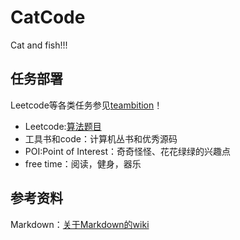 # CatCode
Cat and fish!!!

## 任务部署
Leetcode等各类任务参见[teambition](https://www.teambition.com)！
* Leetcode:[算法题目](https://leetcode.com)
* 工具书和code：计算机丛书和优秀源码
* POI:Point of Interest：奇奇怪怪、花花绿绿的兴趣点
* free time：阅读，健身，器乐

## 参考资料
Markdown：[关于Markdown的wiki](https://en.wikipedia.org/wiki/Markdown)

